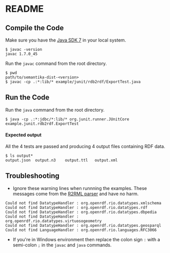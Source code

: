 README
======

Compile the Code
----------------

Make sure you have the [Java SDK 7](http://www.oracle.com/technetwork/java/javase/downloads/jdk7-downloads-1880260.html) in your local system.

```
$ javac -version
javac 1.7.0_45
```

Run the `javac` command from the root directory.

```
$ pwd
path/to/semantika-dist-<version>
$ javac -cp .:*:lib/* example/junit/rdb2rdf/ExportTest.java
```

Run the Code
------------

Run the `java` command from the root directory.

```
$ java -cp .:*:jdbc/*:lib/* org.junit.runner.JUnitCore example.junit.rdb2rdf.ExportTest
```

#### Expected output

All the 4 tests are passed and producing 4 output files containing RDF data.

```
$ ls output*
output.json  output.n3    output.ttl   output.xml
```

Troubleshooting
---------------

* Ignore these warning lines when runnning the examples. These messages come from the [R2RML parser](https://github.com/johardi/jr2rml-parser) and have no harm.

```
Could not find DatatypeHandler : org.openrdf.rio.datatypes.xmlschema
Could not find DatatypeHandler : org.openrdf.rio.datatypes.rdf
Could not find DatatypeHandler : org.openrdf.rio.datatypes.dbpedia
Could not find DatatypeHandler : org.openrdf.rio.datatypes.virtuosogeometry
Could not find DatatypeHandler : org.openrdf.rio.datatypes.geosparql
Could not find LanguageHandler : org.openrdf.rio.languages.RFC3066
```

* If you're in Windows environment then replace the colon sign `:` with a semi-colon `;` in the `javac` and `java` commands.
